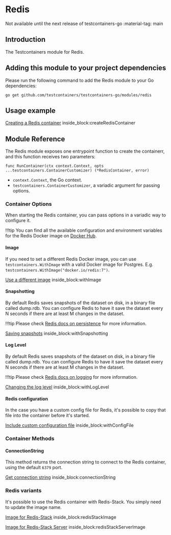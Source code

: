 # Redis

Not available until the next release of testcontainers-go <span class="tc-version">:material-tag: main</span>

## Introduction

The Testcontainers module for Redis.

## Adding this module to your project dependencies

Please run the following command to add the Redis module to your Go dependencies:

```
go get github.com/testcontainers/testcontainers-go/modules/redis
```

## Usage example

<!--codeinclude-->
[Creating a Redis container](../../modules/redis/redis_test.go) inside_block:createRedisContainer
<!--/codeinclude-->

## Module Reference

The Redis module exposes one entrypoint function to create the containerr, and this function receives two parameters:

```golang
func RunContainer(ctx context.Context, opts ...testcontainers.ContainerCustomizer) (*RedisContainer, error)
```

- `context.Context`, the Go context.
- `testcontainers.ContainerCustomizer`, a variadic argument for passing options.

### Container Options

When starting the Redis container, you can pass options in a variadic way to configure it.

!!!tip
    You can find all the available configuration and environment variables for the Redis Docker image on [Docker Hub](https://hub.docker.com/_/redis).

#### Image

If you need to set a different Redis Docker image, you can use `testcontainers.WithImage` with a valid Docker image
for Postgres. E.g. `testcontainers.WithImage("docker.io/redis:7")`.

<!--codeinclude-->
[Use a different image](../../modules/redis/redis_test.go) inside_block:withImage
<!--/codeinclude-->

#### Snapshotting

By default Redis saves snapshots of the dataset on disk, in a binary file called dump.rdb. You can configure Redis to have it save the dataset every N seconds if there are at least M changes in the dataset.

!!!tip
    Please check [Redis docs on persistence](https://redis.io/docs/management/persistence/#snapshotting) for more information.

<!--codeinclude-->
[Saving snapshots](../../modules/redis/redis_test.go) inside_block:withSnapshotting
<!--/codeinclude-->

#### Log Level

By default Redis saves snapshots of the dataset on disk, in a binary file called dump.rdb. You can configure Redis to have it save the dataset every N seconds if there are at least M changes in the dataset.

!!!tip
    Please check [Redis docs on logging](https://redis.io/docs/reference/modules/modules-api-ref/#redismodule_log) for more information.

<!--codeinclude-->
[Changing the log level](../../modules/redis/redis_test.go) inside_block:withLogLevel 
<!--/codeinclude-->

#### Redis configuration

In the case you have a custom config file for Redis, it's possible to copy that file into the container before it's started.

<!--codeinclude-->
[Include custom configuration file](../../modules/redis/redis_test.go) inside_block:withConfigFile
<!--/codeinclude-->

### Container Methods

#### ConnectionString

This method returns the connection string to connect to the Redis container, using the default `6379` port.

<!--codeinclude-->
[Get connection string](../../modules/redis/redis_test.go) inside_block:connectionString
<!--/codeinclude-->

### Redis variants

It's possible to use the Redis container with Redis-Stack. You simply need to update the image name.

<!--codeinclude-->
[Image for Redis-Stack](../../modules/redis/redis_test.go) inside_block:redisStackImage
<!--/codeinclude-->

<!--codeinclude-->
[Image for Redis-Stack Server](../../modules/redis/redis_test.go) inside_block:redisStackServerImage
<!--/codeinclude-->
